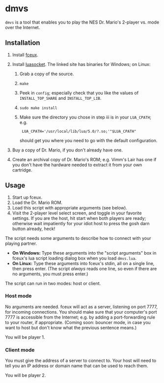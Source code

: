 # dmvs

`dmvs` is a tool that enables you to play the NES Dr. Mario's 2-player vs. mode over the Internet.

## Installation

1. Install [fceux](http://www.fceux.com).
2. Install [luasocket](http://w3.impa.br/~diego/software/luasocket/). The linked site has binaries for Windows; on Linux:

    1. Grab a copy of the source.
    2. `make`
    3. Peek in `config`; especially check that you like the values of `INSTALL_TOP_SHARE` and `INSTALL_TOP_LIB`.
    4. `sudo make install`
    5. Make sure the directory you chose in step iii is in your `LUA_CPATH`; e.g.

            LUA_CPATH='/usr/local/lib/lua/5.0/?.so;'"$LUA_CPATH"

        should get you where you need to go with the default configuration.

3. Buy a copy of Dr. Mario, if you don't already have one.
4. Create an archival copy of Dr. Mario's ROM; e.g. Vimm's Lair has one if you don't have the hardware needed to extract it from your own cartridge.

## Usage

1. Start up fceux.
2. Load the Dr. Mario ROM.
3. Load this script with appropriate arguments (see below).
4. Visit the 2-player level select screen, and toggle in your favorite settings. If you are the host, hit start when both players are ready; otherwise wait impatiently for your idiot host to press the gosh darn button already, heck!

The script needs some arguments to describe how to connect with your playing partner.

* **On Windows:** Type these arguments into the "script arguments" box in fceux's lua script loading dialog box when you load `dmvs.lua`.
* **On Linux:** Type these arguments into fceux's stdin, all on a single line, then press enter. (The script *always* reads one line, so even if there are no arguments, you must press enter.)

The script can run in two modes: host or client.

### Host mode

No arguments are needed. fceux will act as a server, listening on port 7777, for incoming connections. You should make sure that your computer's port 7777 is accessible from the Internet; e.g. by adding a port-forwarding rule to your router, if appropriate. (Coming soon: bouncer mode, in case you want to host but don't know what the previous sentence means.)

You will be player 1.

### Client mode

You must give the address of a server to connect to. Your host will need to tell you an IP address or domain name that can be used to reach them.

You will be player 2.
